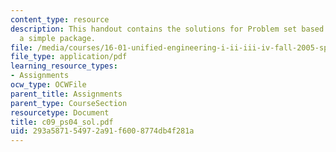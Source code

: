 ```yaml
---
content_type: resource
description: This handout contains the solutions for Problem set based on writing
  a simple package.
file: /media/courses/16-01-unified-engineering-i-ii-iii-iv-fall-2005-spring-2006/293a587154972a91f6008774db4f281a_c09_ps04_sol.pdf
file_type: application/pdf
learning_resource_types:
- Assignments
ocw_type: OCWFile
parent_title: Assignments
parent_type: CourseSection
resourcetype: Document
title: c09_ps04_sol.pdf
uid: 293a5871-5497-2a91-f600-8774db4f281a
---
```

